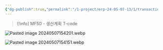 ```yaml
---
{"dg-publish":true,"permalink":"/1-project/erp-24-05-07-13/1/transaction-mf-50/"}
---
```


> [!info]
MF50 - 생산계획 T-code

![Pasted image 20240507154201.webp](/img/user/1.%20Project/ERP%EA%B5%90%EC%9C%A1(24.05.07~13)/1%EC%9D%BC%EC%B0%A8%20%ED%95%98%EC%9C%84%EB%AC%B8%EC%84%9C/Pasted%20image%2020240507154201.webp)



![Pasted image 20240507154151.webp](/img/user/1.%20Project/ERP%EA%B5%90%EC%9C%A1(24.05.07~13)/1%EC%9D%BC%EC%B0%A8%20%ED%95%98%EC%9C%84%EB%AC%B8%EC%84%9C/Pasted%20image%2020240507154151.webp)

